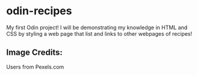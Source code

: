 # odin-recipes
My first Odin project! I will be demonstrating my 
knowledge in HTML and CSS by styling a web page that list
and links to other webpages of recipes!  

Image Credits:
--------------
Users from Pexels.com